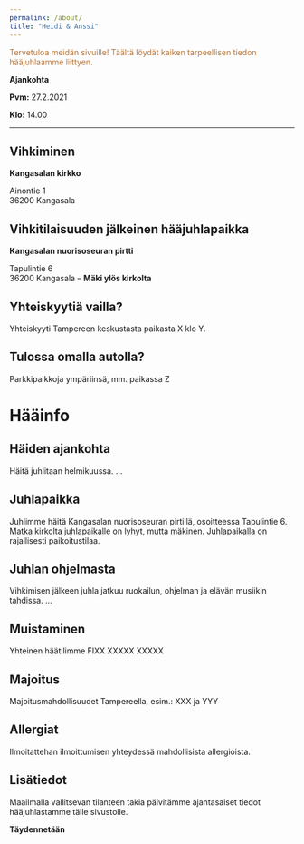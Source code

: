 ```yaml
---
permalink: /about/
title: "Heidi & Anssi"
---
```


<span style="color:#B87333">Tervetuloa meidän sivuille! Täältä löydät kaiken tarpeellisen tiedon hääjuhlaamme liittyen.</span>

**Ajankohta**

**Pvm:** 27.2.2021

**Klo:** 14.00

****

## Vihkiminen

**Kangasalan kirkko**

Ainontie 1  
36200 Kangasala

## Vihkitilaisuuden jälkeinen hääjuhlapaikka

**Kangasalan nuorisoseuran pirtti**

Tapulintie 6  
36200 Kangasala – **Mäki ylös kirkolta**

## Yhteiskyytiä vailla?

Yhteiskyyti Tampereen keskustasta paikasta X klo Y.

## Tulossa omalla autolla?

Parkkipaikkoja ympäriinsä, mm. paikassa Z

# Hääinfo

## Häiden ajankohta

Häitä juhlitaan helmikuussa. …

## Juhlapaikka

Juhlimme häitä Kangasalan nuorisoseuran pirtillä, osoitteessa Tapulintie 6. Matka kirkolta juhlapaikalle on lyhyt, mutta mäkinen. Juhlapaikalla on rajallisesti paikoitustilaa.

## Juhlan ohjelmasta

Vihkimisen jälkeen juhla jatkuu ruokailun, ohjelman ja elävän musiikin tahdissa. …

## Muistaminen

Yhteinen häätilimme FIXX XXXXX XXXXX

## Majoitus

Majoitusmahdollisuudet Tampereella, esim.: XXX ja YYY

## Allergiat

Ilmoitattehan ilmoittumisen yhteydessä mahdollisista allergioista.

## Lisätiedot

Maailmalla vallitsevan tilanteen takia päivitämme ajantasaiset tiedot hääjuhlastamme tälle sivustolle.

**Täydennetään**
